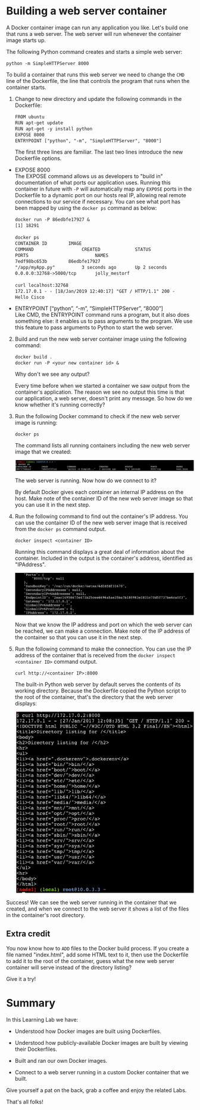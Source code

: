 # Building a web server container

A Docker container image can run any application you like. Let's build one that runs a web server. The web server will run whenever the container image starts up.

The following Python command creates and starts a simple web server:

```
python -m SimpleHTTPServer 8000
```

To build a container that runs this web server we need to change the `CMD` line of the Dockerfile, the line that controls the program that runs when the container starts.

1. Change to new directory and update the following commands in the Dockerfile:

   ```
   FROM ubuntu
   RUN apt-get update
   RUN apt-get -y install python
   EXPOSE 8000
   ENTRYPOINT ["python", "-m", "SimpleHTTPServer", "8000"]
   ```

   The first three lines are familiar. The last two lines introduce the new Dockerfile options.

 * EXPOSE 8000  
  The EXPOSE command allows us as developers to "build in" documentation of what ports our application uses. Running this container in future with `-P` will automatically map  any `EXPOSE` ports in the Dockerfile to a dynamic port on our hosts real IP, allowing real remote connections to our service if necessary. You can see what port has been  mapped by using the `docker ps` command as below:

     ```
     docker run -P 86edbfe17927 &
     [1] 18291

     docker ps
     CONTAINER ID        IMAGE                                                      COMMAND                  CREATED             STATUS              PORTS                         NAMES                        
     7edf98bc653b        86edbfe17927                                               "/app/myApp.py"          3 seconds ago       Up 2 seconds        0.0.0.0:32768->5000/tcp       jolly_mestorf

     curl localhost:32768
     172.17.0.1 - - [18/Jan/2019 12:40:17] "GET / HTTP/1.1" 200 -
     Hello Cisco
     ```

* ENTRYPOINT [“python”, “-m”, “SimpleHTTPServer”, “8000”]  
  Like CMD, the ENTRYPOINT command runs a program, but it also does something else: it enables us to pass arguments to the program. We use this feature to pass arguments to     Python to start the web server.

2. Build and run the new web server container image using the following command:

    ```
    docker build .
    docker run -P <your new container id> &
    ```

    Why don't we see any output?

    Every time before when we started a container we saw output from the container's application. The reason we see no output this time is that our application, a web server,     doesn't print any message. So how do we know whether it's running correctly?

3. Run the following Docker command to check if the new web server image is running:

    ```
    docker ps
    ```

    The command lists all running containers including the new web server image that we created:

    ![docker ps](assets/images/dockerpsweb.png)

    The web server is running. Now how do we connect to it?

    By default Docker gives each container an internal IP address on the host.
    Make note of the container ID of the new web server image so that you can use it in the next step.
    
4. Run the following command to find out the container's IP address.
   You can use the container ID of the new web server image that is received from the `docker ps` command output.

    ```
    docker inspect <container ID>
    ```
    Running this command displays a great deal of information about the container. Included in the output is the container's address, identified as "IPAddress".
    
    ![Docker Inspect](assets/images/dockerinspect.png)

    Now that we know the IP address and port on which the web server can be reached, we can make a connection.
    Make note of the IP address of the container so that you can use it in the next step.
    
5. Run the following command to make the connection.
   You can use the IP address of the container that is received from the `docker inspect <container ID>` command output.

    ```
    curl http://<container IP>:8000
    ```

    The built-in Python web server by default serves the contents of its working directory. Because the Dockerfile copied the Python script to the root of the container, that's the directory that the web server displays:

   ![Success](assets/images/success.png)

Success! We can see the web server running in the container that we created, and when we connect to the web server it shows a list of the files in the container's root directory.

## Extra credit

You now know how to `ADD` files to the Docker build process. If you create a file named "index.html", add some HTML text to it, then use the Dockerfile to add it to the root of the container, guess what the new web server container will serve instead of the directory listing?

Give it a try!

# Summary

In this Learning Lab we have:

* Understood how Docker images are built using Dockerfiles.

* Understood how publicly-available Docker images are built by viewing their Dockerfiles.

* Built and ran our own Docker images.

* Connect to a web server running in a custom Docker container that we built.

Give yourself a pat on the back, grab a coffee and enjoy the related Labs.

That's all folks!
